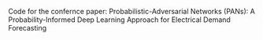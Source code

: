 Code for the confernce paper:
Probabilistic-Adversarial Networks (PANs): A
Probability-Informed Deep Learning Approach for
Electrical Demand Forecasting
